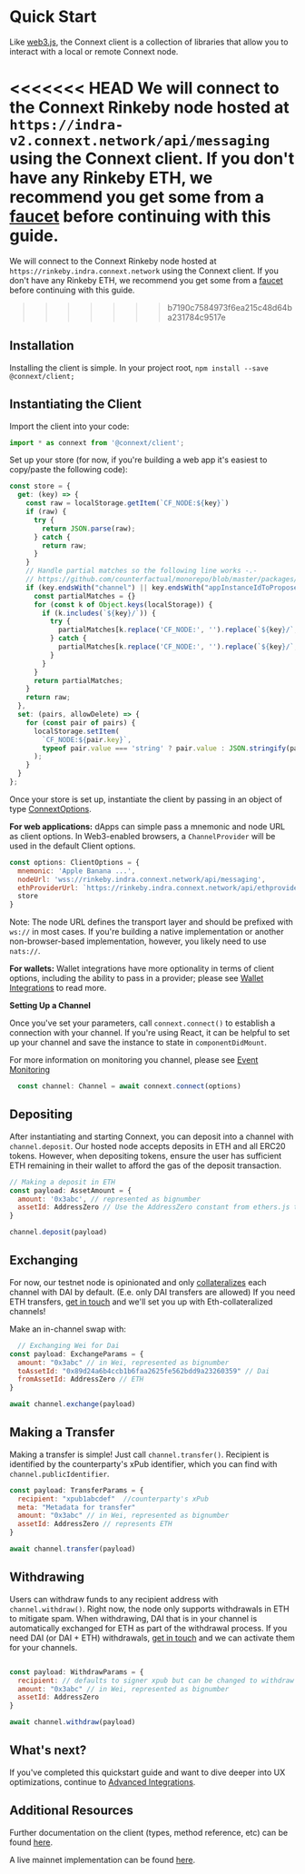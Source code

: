 # Quick Start
Like [web3.js](https://web3js.readthedocs.io/), the Connext client is a collection of libraries that allow you to interact with a local or remote Connext node.

<<<<<<< HEAD
We will connect to the Connext Rinkeby node hosted at `https://indra-v2.connext.network/api/messaging` using the Connext client. If you don't have any Rinkeby ETH, we recommend you get some from a [faucet](https://faucet.rinkeby.io/) before continuing with this guide.
=======
We will connect to the Connext Rinkeby node hosted at `https://rinkeby.indra.connext.network` using the Connext client. If you don't have any Rinkeby ETH, we recommend you get some from a [faucet](https://faucet.rinkeby.io/) before continuing with this guide.
>>>>>>> b7190c7584973f6ea215c48d64ba231784c9517e

## Installation
Installing the client is simple. In your project root,
```npm install --save @connext/client;```


## Instantiating the Client


Import the client into your code:
```javascript
import * as connext from '@connext/client';
```

Set up your store (for now, if you're building a web app it's easiest to copy/paste the following code):
```javascript
const store = {
  get: (key) => {
    const raw = localStorage.getItem(`CF_NODE:${key}`)
    if (raw) {
      try {
        return JSON.parse(raw);
      } catch {
        return raw;
      }
    }
    // Handle partial matches so the following line works -.-
    // https://github.com/counterfactual/monorepo/blob/master/packages/node/src/store.ts#L54
    if (key.endsWith("channel") || key.endsWith("appInstanceIdToProposedAppInstance")) {
      const partialMatches = {}
      for (const k of Object.keys(localStorage)) {
        if (k.includes(`${key}/`)) {
          try {
            partialMatches[k.replace('CF_NODE:', '').replace(`${key}/`, '')] = JSON.parse(localStorage.getItem(k))
          } catch {
            partialMatches[k.replace('CF_NODE:', '').replace(`${key}/`, '')] = localStorage.getItem(k)
          }
        }
      }
      return partialMatches;
    }
    return raw;
  },
  set: (pairs, allowDelete) => {
    for (const pair of pairs) {
      localStorage.setItem(
        `CF_NODE:${pair.key}`,
        typeof pair.value === 'string' ? pair.value : JSON.stringify(pair.value),
      );
    }
  }
};

```



Once your store is set up, instantiate the client by passing in an object of type [ConnextOptions](../userDocumentation/types.md).

**For web applications:**
dApps can simple pass a mnemonic and node URL as client options. In Web3-enabled browsers, a `ChannelProvider` will be used in the default Client options.
```javascript
const options: ClientOptions = {
  mnemonic: 'Apple Banana ...',
  nodeUrl: 'wss://rinkeby.indra.connext.network/api/messaging',
  ethProviderUrl: `https://rinkeby.indra.connext.network/api/ethprovider`,
  store
}
```

Note: The node URL defines the transport layer and should be prefixed with `ws://` in most cases. If you're building a native implementation or another non-browser-based implementation, however, you likely need to use `nats://`.

**For wallets:**
Wallet integrations have more optionality in terms of client options, including the ability to pass in a provider; please see [Wallet Integrations](../userDocumentation/walletIntegrations) to read more.

**Setting Up a Channel**

Once you've set your parameters, call `connext.connect()` to establish a connection with your channel. If you're using React, it can be helpful to set up your channel and save the instance to state in `componentDidMount`.

For more information on monitoring you channel, please see [Event Monitoring](../userDocumentation/advanced#event-monitoring)
```javascript
  const channel: Channel = await connext.connect(options)
```


## Depositing
After instantiating and starting Connext, you can deposit into a channel with `channel.deposit`. Our hosted node accepts deposits in ETH and all ERC20 tokens. However, when depositing tokens, ensure the user has sufficient ETH remaining in their wallet to afford the gas of the deposit transaction.

```javascript
// Making a deposit in ETH
const payload: AssetAmount = { 
  amount: '0x3abc', // represented as bignumber
  assetId: AddressZero // Use the AddressZero constant from ethers.js to represent ETH, or enter the token address
}

channel.deposit(payload)
```

## Exchanging
For now, our testnet node is opinionated and only [collateralizes](../userDocumentation/limitations.md#Collateral) each channel with DAI by default. (E.e. only DAI transfers are allowed) If you need ETH transfers, [get in touch](https://discord.gg/raNmNb5) and we'll set you up with Eth-collateralized channels!

Make an in-channel swap with:
```javascript
  // Exchanging Wei for Dai
const payload: ExchangeParams = { 
  amount: "0x3abc" // in Wei, represented as bignumber
  toAssetId: "0x89d24a6b4ccb1b6faa2625fe562bdd9a23260359" // Dai
  fromAssetId: AddressZero // ETH
}

await channel.exchange(payload)
```

## Making a Transfer
Making a transfer is simple! Just call `channel.transfer()`. Recipient is identified by the counterparty's xPub identifier, which you can find with `channel.publicIdentifier`. 

```javascript
const payload: TransferParams = { 
  recipient: "xpub1abcdef"  //counterparty's xPub
  meta: "Metadata for transfer"
  amount: "0x3abc" // in Wei, represented as bignumber
  assetId: AddressZero // represents ETH
}

await channel.transfer(payload)
```

## Withdrawing
Users can withdraw funds to any recipient address with `channel.withdraw()`. Right now, the node only supports withdrawals in ETH to mitigate spam. When withdrawing, DAI that is in your channel is automatically exchanged for ETH as part of the withdrawal process. If you need DAI (or DAI + ETH) withdrawals, [get in touch](https://discord.gg/raNmNb5) and we can activate them for your channels.

```javascript

const payload: WithdrawParams = { 
  recipient: // defaults to signer xpub but can be changed to withdraw to any recipient
  amount: "0x3abc" // in Wei, represented as bignumber
  assetId: AddressZero
}

await channel.withdraw(payload)
```


## What's next?

If you've completed this quickstart guide and want to dive deeper into UX optimizations, continue to [Advanced Integrations](../userDocumentation/advanced).


## Additional Resources

Further documentation on the client (types, method reference, etc) can be found [here](../userDocumentation/clientAPI.md).

A live mainnet implementation can be found [here](../userDocumentation/daiCard.md).





